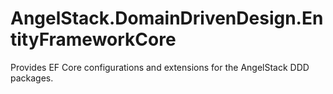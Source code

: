 # AngelStack.DomainDrivenDesign.EntityFrameworkCore
Provides EF Core configurations and extensions for the AngelStack DDD packages.
